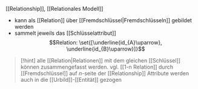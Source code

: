 [[Relationship]], [[Relationales Modell]]

- kann als [[Relation]] über [[Fremdschlüssel|Fremdschlüsseln]] gebildet werden
- sammelt jeweils das [[Schlüsselattribut]]
$$Relation: \set{[\underline{id_{A}\uparrow}, \underline{id_{B}\uparrow}]}$$

> [!hint] alle [[Relation|Relationen]] mit dem gleichen [[Schlüssel]] können zusammengefasst werden.
> vgl. [[1-n Relation]] durch [[Fremdschlüssel]] auf $n$-seite der [[Relationship]]
> Attribute werden auch in die [[Urbild]]-[[Entität]] gezogen


